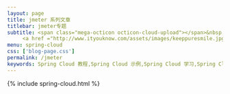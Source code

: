 ```yaml
---
layout: page
title: jmeter 系列文章
titlebar: jmeter专题
subtitle: <span class="mega-octicon octicon-cloud-upload"></span>&nbsp;&nbsp;
     <a href ="http://www.ityouknow.com/assets/images/keeppuresmile.jpg">关注公众号：<font color="#00FF00">纯洁的微笑</font>，回复"springcloud"进群交流。</a>
menu: spring-cloud
css: ['blog-page.css']
permalink: /jmeter
keywords: Spring Cloud 教程,Spring Cloud 示例,Spring Cloud 学习,Spring Cloud 资源,Spring Cloud
---
```

{% include spring-cloud.html %}

